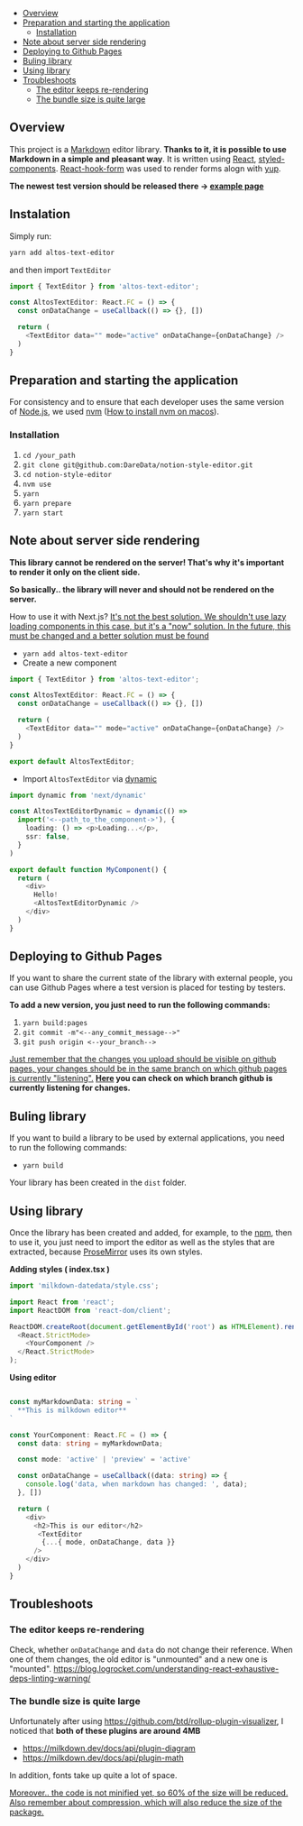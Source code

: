- [Overview](#overview)
- [Preparation and starting the application](#preparation-and-starting-the-application)
  * [Installation](#installation)
- [Note about server side rendering](#note-about-server-side-rendering)
- [Deploying to Github Pages](#deploying-to-github-pages)
- [Buling library](#buling-library)
- [Using library](#using-library)
- [Troubleshoots](#troubleshoots)
    + [The editor keeps re-rendering](#the-editor-keeps-re-rendering)
    + [The bundle size is quite large](#the-bundle-size-is-quite-large)


## Overview

This project is a [Markdown](https://www.markdownguide.org/getting-started/) editor library. **Thanks to it, it is possible to use Markdown in a simple and pleasant way**. It is written using [React](https://react.dev/), [styled-components](https://styled-components.com/). [React-hook-form](https://react-hook-form.com/) was used to render forms alogn with [yup](https://github.com/jquense/yup).

**The newest test version should be released there -> [example page](https://daredata.github.io/notion-style-editor/)**

## Instalation

Simply run:
```bash
yarn add altos-text-editor
```

and then import `TextEditor`
```typescript
import { TextEditor } from 'altos-text-editor';

const AltosTextEditor: React.FC = () => {
  const onDataChange = useCallback(() => {}, [])

  return (
    <TextEditor data="" mode="active" onDataChange={onDataChange} />
  )
}
```

## Preparation and starting the application

For consistency and to ensure that each developer uses the same version of [Node.js](https://nodejs.org/en), we used [nvm](https://github.com/nvm-sh/nvm) ([How to install nvm on macos](https://tecadmin.net/install-nvm-macos-with-homebrew/)).

### Installation

1. `cd /your_path`
2. `git clone git@github.com:DareData/notion-style-editor.git`
3. `cd notion-style-editor`
5. `nvm use`
6. `yarn`
7. `yarn prepare`
9. `yarn start`

## Note about server side rendering

**This library cannot be rendered on the server! That's why it's important to render it only on the client side.**

**So basically.. the library will never and should not be rendered on the server.**

How to use it with Next.js?
<ins>It's not the best solution. We shouldn't use lazy loading components in this case, but it's a "now" solution. In the future, this must be changed and a better solution must be found</ins>
- `yarn add altos-text-editor`
- Create a new component
```typescript
import { TextEditor } from 'altos-text-editor';

const AltosTextEditor: React.FC = () => {
  const onDataChange = useCallback(() => {}, [])

  return (
    <TextEditor data="" mode="active" onDataChange={onDataChange} />
  )
}

export default AltosTextEditor;
```

- Import `AltosTextEditor` via [dynamic](https://nextjs.org/docs/advanced-features/dynamic-import) 
```typescript
import dynamic from 'next/dynamic'

const AltosTextEditorDynamic = dynamic(() => 
  import('<--path_to_the_component->'), {
    loading: () => <p>Loading...</p>,
    ssr: false,
  }
)

export default function MyComponent() {
  return (
    <div>
      Hello!
      <AltosTextEditorDynamic />
    </div>
  )
}
```

## Deploying to Github Pages

If you want to share the current state of the library with external people, you can use Github Pages where a test version is placed for testing by testers.

**To add a new version, you just need to run the following commands:**
1. `yarn build:pages`
2. `git commit -m"<--any_commit_message-->"`
3. `git push origin <--your_branch-->`

<ins>Just remember that the changes you upload should be visible on github pages, your changes should be in the same branch on which github pages is currently "listening".</ins> 
**[Here](https://github.com/DareData/notion-style-editor/settings/pages) you can check on which branch github is currently listening for changes.**

## Buling library

If you want to build a library to be used by external applications, you need to run the following commands:
- `yarn build`

Your library has been created in the `dist` folder.

## Using library

Once the library has been created and added, for example, to the [npm](https://www.npmjs.com/), then to use it, you just need to import the editor as well as the styles that are extracted, because [ProseMirror](https://prosemirror.net/) uses its own styles.

**Adding styles ( index.tsx )**
```typescript
import 'milkdown-datedata/style.css'; 

import React from 'react';
import ReactDOM from 'react-dom/client';

ReactDOM.createRoot(document.getElementById('root') as HTMLElement).render(
  <React.StrictMode>
    <YourComponent />
  </React.StrictMode>
);

```

**Using editor**
```typescript

const myMarkdownData: string = `
  **This is milkdown editor**
`

const YourComponent: React.FC = () => {
  const data: string = myMarkdownData;

  const mode: 'active' | 'preview' = 'active'

  const onDataChange = useCallback((data: string) => {
    console.log('data, when markdown has changed: ', data);
  }, [])

  return (
    <div>
      <h2>This is our editor</h2>
       <TextEditor 
        {...{ mode, onDataChange, data }} 
      />
    </div>
  )
}

```

## Troubleshoots

### The editor keeps re-rendering

Check, whether `onDataChange` and `data` do not change their reference. When one of them changes, the old editor is "unmounted" and a new one is "mounted". 
https://blog.logrocket.com/understanding-react-exhaustive-deps-linting-warning/ 

### The bundle size is quite large

Unfortunately after using https://github.com/btd/rollup-plugin-visualizer, I noticed that **both of these plugins are around 4MB**
- https://milkdown.dev/docs/api/plugin-diagram
- https://milkdown.dev/docs/api/plugin-math

In addition, fonts take up quite a lot of space. 


<ins>Moreover.. the code is not minified yet, so 60% of the size will be reduced. Also remember about compression, which will also reduce the size of the package.</ins>